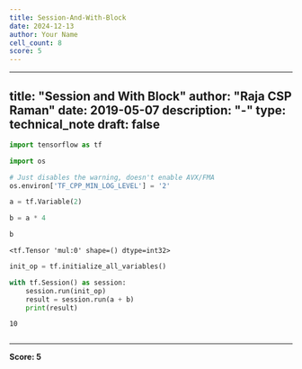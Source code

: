 ```yaml
---
title: Session-And-With-Block
date: 2024-12-13
author: Your Name
cell_count: 8
score: 5
---
```


---
title: "Session and With Block"
author: "Raja CSP Raman"
date: 2019-05-07
description: "-"
type: technical_note
draft: false
---

```python
import tensorflow as tf

import os

# Just disables the warning, doesn't enable AVX/FMA
os.environ['TF_CPP_MIN_LOG_LEVEL'] = '2'
```


```python
a = tf.Variable(2)
```


```python
b = a * 4
```


```python
b
```




    <tf.Tensor 'mul:0' shape=() dtype=int32>




```python
init_op = tf.initialize_all_variables()
```


```python
with tf.Session() as session:
    session.run(init_op)
    result = session.run(a + b)
    print(result)
```

    10



```python

```


---
**Score: 5**